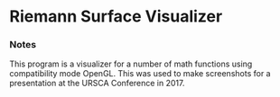 # Riemann Surface Visualizer #

### Notes ###
This program is a visualizer for a number of math functions using compatibility mode OpenGL. This was used to make screenshots for a presentation 
at the URSCA Conference in 2017.
